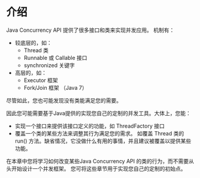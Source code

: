 介绍
====

Java Concurrency API 提供了很多接口和类来实现并发应用。
机制有：

* 较底层的，如：
    * Thread 类
    * Runnable 或 Callable 接口
    * synchronized 关键字
* 高层的，如：
    * Executor 框架
    * Fork/Join 框架 （Java 7）

尽管如此，您也可能发现没有类能满足您的需要。

因此您可能需要基于Java提供的实现您自己的定制的并发工具。大体上，您能：

* 实现一个接口来提供该接口定义的功能，如 ThreadFactory 接口
* 覆盖一个类的某些方法来调整其行为满足您的需求。
    如覆盖 Thread 类的 run() 方法。缺省情况，它没做什么有用的事情，并且建议被覆盖以提供某些功能。

在本章中您将学习如何改变某些Java Concurrency API 的类的行为，而不需要从头开始设计一个并发框架。
您可将这些章节用于实现您自己的定制的初始点。








































